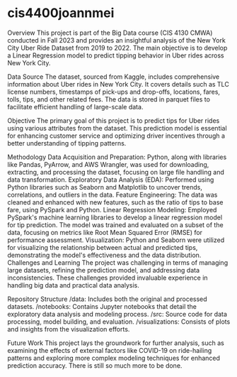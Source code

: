 # cis4400joannmei

Overview
This project is part of the Big Data course (CIS 4130 CMWA) conducted in Fall 2023 and provides an insightful analysis of the New York City Uber Ride Dataset from 2019 to 2022. The main objective is to develop a Linear Regression model to predict tipping behavior in Uber rides across New York City.

Data Source
The dataset, sourced from Kaggle, includes comprehensive information about Uber rides in New York City. It covers details such as TLC license numbers, timestamps of pick-ups and drop-offs, locations, fares, tolls, tips, and other related fees. The data is stored in parquet files to facilitate efficient handling of large-scale data.

Objective
The primary goal of this project is to predict tips for Uber rides using various attributes from the dataset. This prediction model is essential for enhancing customer service and optimizing driver incentives through a better understanding of tipping patterns.

Methodology
Data Acquisition and Preparation: Python, along with libraries like Pandas, PyArrow, and AWS Wrangler, was used for downloading, extracting, and processing the dataset, focusing on large file handling and data transformation.
Exploratory Data Analysis (EDA): Performed using Python libraries such as Seaborn and Matplotlib to uncover trends, correlations, and outliers in the data.
Feature Engineering: The data was cleaned and enhanced with new features, such as the ratio of tips to base fare, using PySpark and Python.
Linear Regression Modeling: Employed PySpark's machine learning libraries to develop a linear regression model for tip prediction. The model was trained and evaluated on a subset of the data, focusing on metrics like Root Mean Squared Error (RMSE) for performance assessment.
Visualization: Python and Seaborn were utilized for visualizing the relationship between actual and predicted tips, demonstrating the model's effectiveness and the data distribution.
Challenges and Learning
The project was challenging in terms of managing large datasets, refining the prediction model, and addressing data inconsistencies. These challenges provided invaluable experience in handling big data and practical data analysis.

Repository Structure
/data: Includes both the original and processed datasets.
/notebooks: Contains Jupyter notebooks that detail the exploratory data analysis and modeling process.
/src: Source code for data processing, model building, and evaluation.
/visualizations: Consists of plots and insights from the visualization efforts.

Future Work
This project lays the groundwork for further analysis, such as examining the effects of external factors like COVID-19 on ride-hailing patterns and exploring more complex modeling techniques for enhanced prediction accuracy. There is still so much more to be done.
